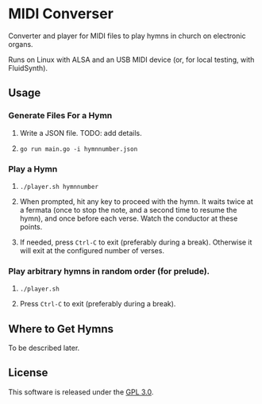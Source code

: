 # MIDI Converser

Converter and player for MIDI files to play hymns in church on electronic
organs.

Runs on Linux with ALSA and an USB MIDI device (or, for local testing, with
FluidSynth).

## Usage

### Generate Files For a Hymn

1. Write a JSON file. TODO: add details.

2. `go run main.go -i hymnnumber.json`

### Play a Hymn

1. `./player.sh hymnnumber`

2. When prompted, hit any key to proceed with the hymn. It waits twice at a
   fermata (once to stop the note, and a second time to resume the hymn), and
   once before each verse. Watch the conductor at these points.

3. If needed, press `Ctrl-C` to exit (preferably during a break). Otherwise it
   will exit at the configured number of verses.

### Play arbitrary hymns in random order (for prelude).

1. `./player.sh`

2. Press `Ctrl-C` to exit (preferably during a break).

## Where to Get Hymns

To be described later.

## License

This software is released under the [GPL 3.0](COPYING.md).
